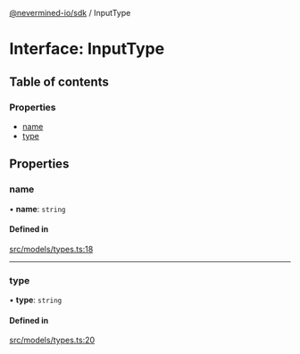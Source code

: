[@nevermined-io/sdk](../code-reference.md) / InputType

# Interface: InputType

## Table of contents

### Properties

- [name](InputType.md#name)
- [type](InputType.md#type)

## Properties

### name

• **name**: `string`

#### Defined in

[src/models/types.ts:18](https://github.com/nevermined-io/sdk-js/blob/bb26f8ab/src/models/types.ts#L18)

---

### type

• **type**: `string`

#### Defined in

[src/models/types.ts:20](https://github.com/nevermined-io/sdk-js/blob/bb26f8ab/src/models/types.ts#L20)
